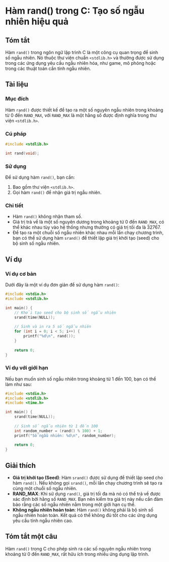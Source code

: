 <!--
Meta Description: # Hàm rand() trong C: Tạo số ngẫu nhiên hiệu quả ## Tóm tắt Hàm `rand()` trong ngôn ngữ lập trình C là một công cụ quan trọng để sinh số ngẫu nhiên. N...
Meta Keywords: ngẫu, nhiên, rand, hàm, trong
-->

# Hàm rand() trong C: Tạo số ngẫu nhiên hiệu quả

## Tóm tắt
Hàm `rand()` trong ngôn ngữ lập trình C là một công cụ quan trọng để sinh số ngẫu nhiên. Nó thuộc thư viện chuẩn `<stdlib.h>` và thường được sử dụng trong các ứng dụng yêu cầu ngẫu nhiên hóa, như game, mô phỏng hoặc trong các thuật toán cần tính ngẫu nhiên.

## Tài liệu
### Mục đích
Hàm `rand()` được thiết kế để tạo ra một số nguyên ngẫu nhiên trong khoảng từ 0 đến `RAND_MAX`, với `RAND_MAX` là một hằng số được định nghĩa trong thư viện `<stdlib.h>`.

### Cú pháp
```c
#include <stdlib.h>

int rand(void);
```

### Sử dụng
Để sử dụng hàm `rand()`, bạn cần:
1. Bao gồm thư viện `<stdlib.h>`.
2. Gọi hàm `rand()` để nhận giá trị ngẫu nhiên.

### Chi tiết
- Hàm `rand()` không nhận tham số.
- Giá trị trả về là một số nguyên dương trong khoảng từ 0 đến `RAND_MAX`, có thể khác nhau tùy vào hệ thống nhưng thường có giá trị tối đa là 32767.
- Để tạo ra một chuỗi số ngẫu nhiên khác nhau mỗi lần chạy chương trình, bạn có thể sử dụng hàm `srand()` để thiết lập giá trị khởi tạo (seed) cho bộ sinh số ngẫu nhiên.

## Ví dụ
### Ví dụ cơ bản
Dưới đây là một ví dụ đơn giản để sử dụng hàm `rand()`:

```c
#include <stdio.h>
#include <stdlib.h>

int main() {
    // Khởi tạo seed cho bộ sinh số ngẫu nhiên
    srand(time(NULL));
    
    // Sinh và in ra 5 số ngẫu nhiên
    for (int i = 0; i < 5; i++) {
        printf("%d\n", rand());
    }
    
    return 0;
}
```

### Ví dụ với giới hạn
Nếu bạn muốn sinh số ngẫu nhiên trong khoảng từ 1 đến 100, bạn có thể làm như sau:

```c
#include <stdio.h>
#include <stdlib.h>
#include <time.h>

int main() {
    srand(time(NULL));
    
    // Sinh số ngẫu nhiên từ 1 đến 100
    int random_number = (rand() % 100) + 1;
    printf("Số ngẫu nhiên: %d\n", random_number);
    
    return 0;
}
```

## Giải thích
- **Giá trị khởi tạo (Seed)**: Hàm `srand()` được sử dụng để thiết lập seed cho hàm `rand()`. Nếu không gọi `srand()`, mỗi lần chạy chương trình sẽ tạo ra cùng một chuỗi số ngẫu nhiên.
- **RAND_MAX**: Khi sử dụng `rand()`, giá trị tối đa mà nó có thể trả về được xác định bởi hằng số `RAND_MAX`. Bạn nên kiểm tra giá trị này nếu cần đảm bảo rằng các số ngẫu nhiên nằm trong một giới hạn cụ thể.
- **Không ngẫu nhiên hoàn toàn**: Hàm `rand()` không phải là bộ sinh số ngẫu nhiên hoàn toàn. Kết quả có thể không đủ tốt cho các ứng dụng yêu cầu tính ngẫu nhiên cao.

## Tóm tắt một câu
Hàm `rand()` trong C cho phép sinh ra các số nguyên ngẫu nhiên trong khoảng từ 0 đến `RAND_MAX`, rất hữu ích trong nhiều ứng dụng lập trình.